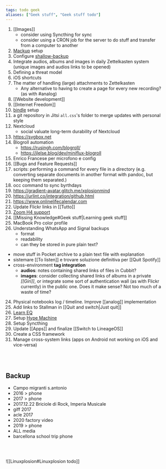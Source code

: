 ```yaml
---
tags: todo geek
aliases: ["Geek stuff", "Geek stuff todo"]
---
```

1. [[Images]]
	- consider using Syncthing for sync
	- consider using a CRON job for the server to do stuff and transfer from a computer to another
1. [Mackup](https://github.com/lra/mackup "Mackup on GitHub") setup
2. Configure [shallow-backup](https://github.com/alichtman/shallow-backup "shallow-backup on MacOS")
3. Integrate audios, albums and images in daily Zettelkasten system (unique images and audios links to be opened)
4. Defining a threat model
1. iOS shortcuts
5. The matter of handling (large) attachments to Zettelkasten
	- Any alternative to having to create a page for every new recording? (as with #analog)
6. [[Website development]]
7. [[Internet Freedom]]
8. [bindle](https://github.com/xwmx/bindle) setup
9.  a git repository in Jitsi `all.css`'s folder to merge updates with personal style
10. Nextcloud
	- social valuate long-term durability of Nextcloud
11. <https://svgbox.net>
12. Blogroll automation
	- https://rusingh.com/blogroll/
	- https://jlelse.blog/dev/miniflux-blogroll
13. Enrico Francese per microfono e config
14. [[Bugs and Feature Requests]]
15. scripts: performing a command for every file in a directory (e.g. converting separate documents in another format with pandoc, but keeping them separated.)
1. occ command to sync byrthdays
16. https://gradient-avatar.glitch.me/xplosionmind
17. https://urlint.co/integration/github.html
18. https://www.onlinelifecalendar.com
19. Update Flickr links in [[Tutto]]
20. [Zoom H4 support](https://zoomcorp.com "Zoom official website")
21. [[Missing Knowledge#Geek stuff|Learning geek stuff]]
22. MacBook Pro color profile
23. Understanding WhatsApp and Signal backups
	- format
	- readability
	- can they be stored in pure plain text?
- move stuff in Pocket archive to a plain text file with explanation
- sistemare [[To listen]] e trovare soluzione definitiva per [[Quit Spotify]]
- cross-environment **tag integration**
	- **audios**: notes containing shared links of files in Cubbit?
	- **images**: consider collecting shared links of albums in a private *[[Giri]]*, or integrate some sort of authentication wall (as with Flickr currently) in the public one. Does it make sense? Not too much of a waste of time?
24. Physical notebooks log / timeline. Improve [[analog]] implementation
25. Add links to Stallman in [[Quit and switch|Just quit]]
26. [Learn EQ](https://youtu.be/e4C5DxOepsM)
27. Setup [Hype Machine](https://hypem.com)
28. Setup Syncthing
29. Update [[Apps]] and finalize [[Switch to LineageOS]]
30. Create a CSS framework
31. Manage cross-system links (apps on Android not working on iOS and vice-versa)

<br>
<br>

## Backup

- Campo migranti s.antonio
- 2016 \> phone
- 2017 \> phone
- 2017.12.22 Briciole di Rock, Imperia Musicale
- giff 2017
- acle 2017
- 2020 factory video
- 2019 \> phone
- ALL media
- barcellona school trip phone

<br>
<br>

![[Linuxplosion#Linuxplosion todo]]